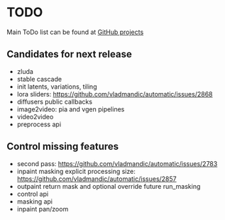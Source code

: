 # TODO

Main ToDo list can be found at [GitHub projects](https://github.com/users/vladmandic/projects)

## Candidates for next release

- zluda
- stable cascade
- init latents, variations, tiling
- lora sliders: <https://github.com/vladmandic/automatic/issues/2868>
- diffusers public callbacks  
- image2video: pia and vgen pipelines  
- video2video
- preprocess api  

## Control missing features

- second pass: <https://github.com/vladmandic/automatic/issues/2783>  
- inpaint masking explicit processing size: <https://github.com/vladmandic/automatic/issues/2857>
- outpaint return mask and optional override future run_masking
- control api  
- masking api  
- inpaint pan/zoom
